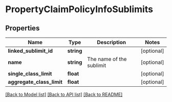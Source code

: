 # PropertyClaimPolicyInfoSublimits

## Properties
Name | Type | Description | Notes
------------ | ------------- | ------------- | -------------
**linked_sublimit_id** | **string** |  | [optional] 
**name** | **string** | The name of the sublimit | [optional] 
**single_class_limit** | **float** |  | [optional] 
**aggregate_class_limit** | **float** |  | [optional] 

[[Back to Model list]](../README.md#documentation-for-models) [[Back to API list]](../README.md#documentation-for-api-endpoints) [[Back to README]](../README.md)


